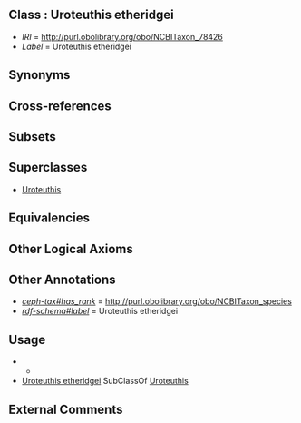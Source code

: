 
## Class : Uroteuthis etheridgei

 * *IRI* = http://purl.obolibrary.org/obo/NCBITaxon_78426
 * *Label* = Uroteuthis etheridgei

## Synonyms


## Cross-references


## Subsets


## Superclasses

 * [Uroteuthis](../../NCBITaxon/19/NCBITaxon_55719.md)

## Equivalencies


## Other Logical Axioms


## Other Annotations

 * *[ceph-tax#has_rank](../../ceph-tax#has/nk/ceph-tax#has_rank.md)* = http://purl.obolibrary.org/obo/NCBITaxon_species
 * *[rdf-schema#label](../../el/rdf-schema#label.md)* = Uroteuthis etheridgei

## Usage

 * -
 * [Uroteuthis etheridgei](../../NCBITaxon/26/NCBITaxon_78426.md) SubClassOf [Uroteuthis](../../NCBITaxon/19/NCBITaxon_55719.md)

## External Comments

